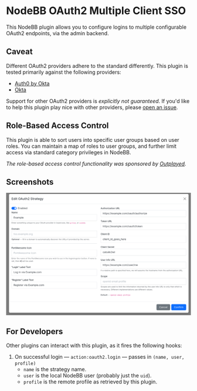 # NodeBB OAuth2 Multiple Client SSO

This NodeBB plugin allows you to configure logins to multiple configurable OAuth2 endpoints, via the admin backend.

## Caveat

Different OAuth2 providers adhere to the standard differently.
This plugin is tested primarily against the following providers:

* [Auth0 by Okta](//auth0.com)
* [Okta](//www.okta.com/)

Support for other OAuth2 providers is _explicitly not guaranteed_.
If you'd like to help this plugin play nice with other providers, please
[open an issue](https://github.com/NodeBB/nodebb-plugin-sso-oauth2-multiple/issues).

## Role-Based Access Control

This plugin is able to sort users into specific user groups based on user roles.
You can maintain a map of roles to user groups, and further limit access via standard category privileges in NodeBB.

_The role-based access control functionality was sponsored by [Outplayed](https://outplayed.com)._

## Screenshots

![OAuth2 Strategy Editing](./screenshots/configure.png)

## For Developers

Other plugins can interact with this plugin, as it fires the following hooks:

1. On successful login — `action:oauth2.login` — passes in `(name, user, profile)`
	* `name` is the strategy name.
	* `user` is the local NodeBB user (probably just the `uid`).
	* `profile` is the remote profile as retrieved by this plugin.